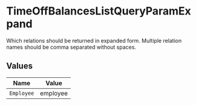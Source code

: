 # TimeOffBalancesListQueryParamExpand

Which relations should be returned in expanded form. Multiple relation names should be comma separated without spaces.


## Values

| Name       | Value      |
| ---------- | ---------- |
| `Employee` | employee   |